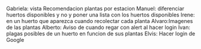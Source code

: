 Gabriela: vista Recomendacion plantas por estacion
Manuel: diferenciar  huertos disponibles y no y poner una lista con los huertos disponibles
Irene: en un huerto que aparezca cuando recolectar cada planta
Alvaro:Imagenes de las plantas 
Alberto: Aviso de cuando regar con alert al hacer login
Ivan: plagas posibles de un huerto en funcion de sus plantas
Elvis: Hacer login de Google